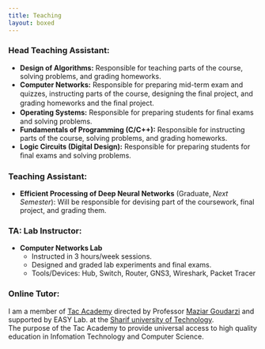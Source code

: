 ```yaml
---
title: Teaching
layout: boxed
---
```


### Head Teaching Assistant:
- **Design of Algorithms:** Responsible for teaching parts of the course, solving problems, and grading homeworks.
- **Computer Networks:** Responsible for preparing mid-term exam and quizzes, instructing parts of the course, designing the ﬁnal project, and grading homeworks and the ﬁnal project.
- **Operating Systems:** Responsible for preparing students for ﬁnal exams and solving problems.
- **Fundamentals of Programming (C/C++):** Responsible for instructing parts of the course, solving problems, and grading homeworks.
- **Logic Circuits (Digital Design):** Responsible for preparing students for ﬁnal exams and solving problems.

### Teaching Assistant:
- **Efficient Processing of Deep Neural Networks** (Graduate, *Next Semester*): Will be responsible for devising part of the coursework, final project, and grading them.

### TA: Lab Instructor:
- **Computer Networks Lab**
   - Instructed in 3 hours/week sessions.
   - Designed and graded lab experiments and final exams.
   - Tools/Devices: Hub, Switch, Router, GNS3, Wireshark, Packet Tracer


### Online Tutor:
I am a member of [Tac Academy](https://tacacademy.github.io) directed by Professor [Maziar Goudarzi](http://sharif.edu/~goudarzi) and supported by EASY Lab. at the [Sharif university of Technology](http://ce.sharif.edu).   
The purpose of the Tac Academy to provide universal access to high quality education in Infomation Technology and Computer Science.
